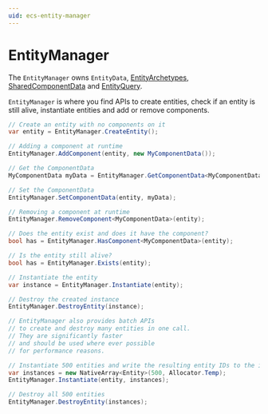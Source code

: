 ```yaml
---
uid: ecs-entity-manager
---
```

# EntityManager

The `EntityManager` owns `EntityData`, [EntityArchetypes](entity_archetype.md), [SharedComponentData](shared_component_data.md) and [EntityQuery](component_group.md).

`EntityManager` is where you find APIs to create entities, check if an entity is still alive, instantiate entities and add or remove components.

```cs
// Create an entity with no components on it
var entity = EntityManager.CreateEntity();

// Adding a component at runtime
EntityManager.AddComponent(entity, new MyComponentData());

// Get the ComponentData
MyComponentData myData = EntityManager.GetComponentData<MyComponentData>(entity);

// Set the ComponentData
EntityManager.SetComponentData(entity, myData);

// Removing a component at runtime
EntityManager.RemoveComponent<MyComponentData>(entity);

// Does the entity exist and does it have the component?
bool has = EntityManager.HasComponent<MyComponentData>(entity);

// Is the entity still alive?
bool has = EntityManager.Exists(entity);

// Instantiate the entity
var instance = EntityManager.Instantiate(entity);

// Destroy the created instance
EntityManager.DestroyEntity(instance);
```

```cs
// EntityManager also provides batch APIs
// to create and destroy many entities in one call. 
// They are significantly faster 
// and should be used where ever possible
// for performance reasons.

// Instantiate 500 entities and write the resulting entity IDs to the instances array
var instances = new NativeArray<Entity>(500, Allocator.Temp);
EntityManager.Instantiate(entity, instances);

// Destroy all 500 entities
EntityManager.DestroyEntity(instances);
```

